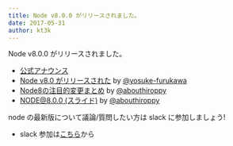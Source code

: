 ```yaml
---
title: Node v8.0.0 がリリースされました。
date: 2017-05-31
author: kt3k
---
```


Node v8.0.0 がリリースされました。

- [公式アナウンス](https://nodejs.org/en/blog/release/v8.0.0/)
- [Node v8.0 がリリースされた](http://yosuke-furukawa.hatenablog.com/entry/2017/06/06/092527) by [@yosuke-furukawa](https://github.com/yosuke-furukawa)
- [Node8の注目的変更まとめ](http://abouthiroppy.hatenablog.jp/entry/2017/05/30/090015) by [@abouthiroppy](https://github.com/abouthiroppy)
- [NODE@8.0.0 (スライド)](https://abouthiroppy.github.io/slides/node8/) by [@abouthiroppy](https://github.com/abouthiroppy)

node の最新版について議論/質問したい方は slack に参加しましょう!
- slack 参加は[こちら](https://join.slack.com/t/jsconfjp/shared_invite/zt-1j7fqgvbq-Qa334TtwwKWC1eJBrgJ3yQ)から
